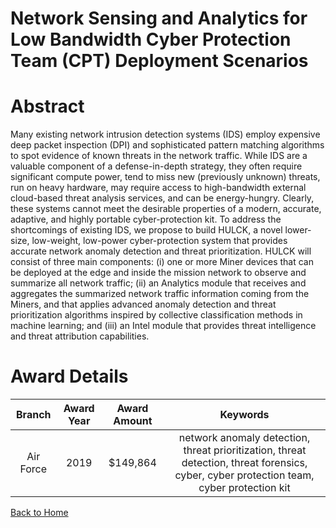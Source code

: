 
Network Sensing and Analytics for Low Bandwidth Cyber Protection Team (CPT) Deployment Scenarios
================================================================================================

# Abstract


Many existing network intrusion detection systems (IDS) employ expensive deep packet inspection (DPI) and sophisticated pattern matching algorithms to spot evidence of known threats in the network traffic. While IDS are a valuable component of a defense-in-depth strategy, they often require significant compute power, tend to miss new (previously unknown) threats, run on heavy hardware, may require access to high-bandwidth external cloud-based threat analysis services, and can be energy-hungry. Clearly, these systems cannot meet the desirable properties of a modern, accurate, adaptive, and highly portable cyber-protection kit. To address the shortcomings of existing IDS, we propose to build HULCK, a novel lower-size, low-weight, low-power cyber-protection system that provides accurate network anomaly detection and threat prioritization. HULCK will consist of three main components: (i) one or more Miner devices that can be deployed at the edge and inside the mission network to observe and summarize all network traffic; (ii) an Analytics module that receives and aggregates the summarized network traffic information coming from the Miners, and that applies advanced anomaly detection and threat prioritization algorithms inspired by collective classification methods in machine learning; and (iii) an Intel module that provides threat intelligence and threat attribution capabilities.  

# Award Details

|Branch|Award Year|Award Amount|Keywords|
| :---: | :---: | :---: | :---: |
|Air Force|2019|$149,864|network anomaly detection, threat prioritization, threat detection, threat forensics, cyber, cyber protection team, cyber protection kit|
  
  


[Back to Home](https://github.com/chrischow/dod_sbir_awards/DJ/#1512)